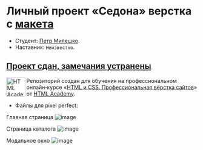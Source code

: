 # Личный проект «Седона» верстка с [макета](https://www.figma.com/file/P1ylo3VhdO3CehnYUbq3Li/HTML-1-%2F-%D0%A1%D0%B5%D0%B4%D0%BE%D0%BD%D0%B0-%2F-petr?node-id=24196%3A679&t=nkWZtLLD3FgdN5II-0)

* Студент: [Петр Милешко](https://htmlacademy.ru/profile/webpeternet).
* Наставник: `Неизвестно`.


[Проект сдан, замечания устранены](https://htmlacademy.notion.site/2171653-0465b9d384b347f7938e40f3367e41a6)
---

<a href="https://htmlacademy.ru/intensive/htmlcss"><img align="left" width="50" height="50" alt="HTML Academy" src="https://up.htmlacademy.ru/static/img/intensive/htmlcss/logo-for-github-2.png"></a>

Репозиторий создан для обучения на профессиональном онлайн‑курсе «[HTML и CSS. Профессиональная вёрстка сайтов](https://htmlacademy.ru/intensive/htmlcss)» от [HTML Academy](https://htmlacademy.ru).

* Файлы для pixel perfect:

Главная страница
![image](https://files.webpeternet.ru/main-page.png)

Страница каталога
![image](https://files.webpeternet.ru/catalog.png)

Модальное окно
![image](https://files.webpeternet.ru/modal.png)